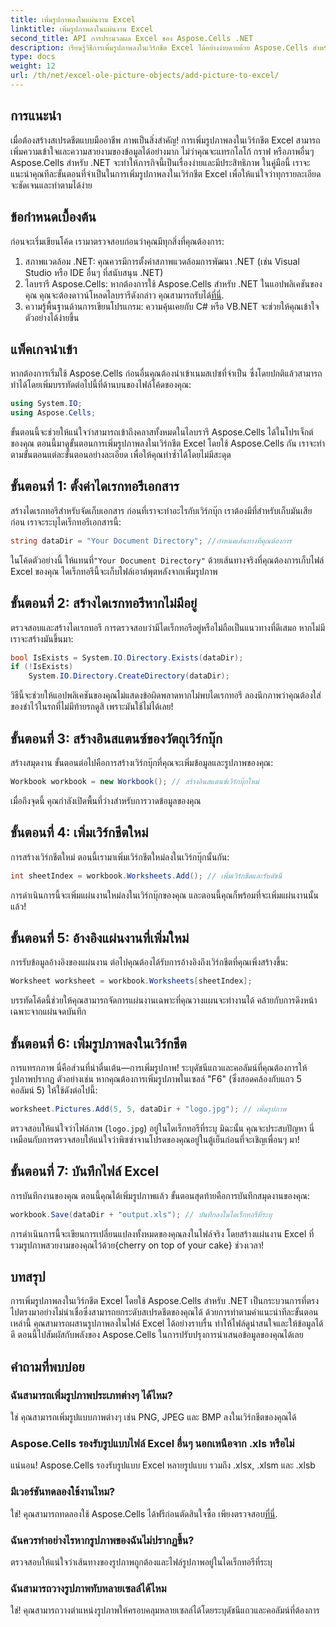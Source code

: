 ```yaml
---
title: เพิ่มรูปภาพลงในแผ่นงาน Excel
linktitle: เพิ่มรูปภาพลงในแผ่นงาน Excel
second_title: API การประมวลผล Excel ของ Aspose.Cells .NET
description: เรียนรู้วิธีการเพิ่มรูปภาพลงในเวิร์กชีต Excel ได้อย่างง่ายดายด้วย Aspose.Cells สำหรับ .NET ในคู่มือทีละขั้นตอนที่ครอบคลุมนี้ ปรับปรุงสเปรดชีตของคุณ
type: docs
weight: 12
url: /th/net/excel-ole-picture-objects/add-picture-to-excel/
---
```

## การแนะนำ
เมื่อต้องสร้างสเปรดชีตแบบมืออาชีพ ภาพเป็นสิ่งสำคัญ! การเพิ่มรูปภาพลงในเวิร์กชีต Excel สามารถเพิ่มความเข้าใจและความสวยงามของข้อมูลได้อย่างมาก ไม่ว่าคุณจะแทรกโลโก้ กราฟ หรือภาพอื่นๆ Aspose.Cells สำหรับ .NET จะทำให้ภารกิจนี้เป็นเรื่องง่ายและมีประสิทธิภาพ ในคู่มือนี้ เราจะแนะนำคุณทีละขั้นตอนที่จำเป็นในการเพิ่มรูปภาพลงในเวิร์กชีต Excel เพื่อให้แน่ใจว่าทุกรายละเอียดจะชัดเจนและทำตามได้ง่าย
## ข้อกำหนดเบื้องต้น
ก่อนจะเริ่มเขียนโค้ด เรามาตรวจสอบก่อนว่าคุณมีทุกสิ่งที่คุณต้องการ:
1. สภาพแวดล้อม .NET: คุณควรมีการตั้งค่าสภาพแวดล้อมการพัฒนา .NET (เช่น Visual Studio หรือ IDE อื่นๆ ที่สนับสนุน .NET)
2.  ไลบรารี Aspose.Cells: หากต้องการใช้ Aspose.Cells สำหรับ .NET ในแอปพลิเคชันของคุณ คุณจะต้องดาวน์โหลดไลบรารีดังกล่าว คุณสามารถรับได้[ที่นี่](https://releases.aspose.com/cells/net/).
3. ความรู้พื้นฐานด้านการเขียนโปรแกรม: ความคุ้นเคยกับ C# หรือ VB.NET จะช่วยให้คุณเข้าใจตัวอย่างได้ง่ายขึ้น
## แพ็คเกจนำเข้า
หากต้องการเริ่มใช้ Aspose.Cells ก่อนอื่นคุณต้องนำเข้าเนมสเปซที่จำเป็น ซึ่งโดยปกติแล้วสามารถทำได้โดยเพิ่มบรรทัดต่อไปนี้ที่ด้านบนของไฟล์โค้ดของคุณ:
```csharp
using System.IO;
using Aspose.Cells;
```
ขั้นตอนนี้จะช่วยให้แน่ใจว่าสามารถเข้าถึงคลาสทั้งหมดในไลบรารี Aspose.Cells ได้ในโปรเจ็กต์ของคุณ
ตอนนี้มาดูขั้นตอนการเพิ่มรูปภาพลงในเวิร์กชีต Excel โดยใช้ Aspose.Cells กัน เราจะทำตามขั้นตอนแต่ละขั้นตอนอย่างละเอียด เพื่อให้คุณทำซ้ำได้โดยไม่มีสะดุด
## ขั้นตอนที่ 1: ตั้งค่าไดเรกทอรีเอกสาร
สร้างไดเรกทอรีสำหรับจัดเก็บเอกสาร
ก่อนที่เราจะทำอะไรกับเวิร์กบุ๊ก เราต้องมีที่สำหรับเก็บมันเสียก่อน เราจะระบุไดเร็กทอรีเอกสารนี้:
```csharp
string dataDir = "Your Document Directory"; //กำหนดเส้นทางที่คุณต้องการ
```
 ในโค้ดตัวอย่างนี้ ให้แทนที่`"Your Document Directory"` ด้วยเส้นทางจริงที่คุณต้องการเก็บไฟล์ Excel ของคุณ ไดเร็กทอรีนี้จะเก็บไฟล์เอาต์พุตหลังจากเพิ่มรูปภาพ
## ขั้นตอนที่ 2: สร้างไดเรกทอรีหากไม่มีอยู่
ตรวจสอบและสร้างไดเรกทอรี
การตรวจสอบว่ามีไดเร็กทอรีอยู่หรือไม่ถือเป็นแนวทางที่ดีเสมอ หากไม่มี เราจะสร้างมันขึ้นมา:
```csharp
bool IsExists = System.IO.Directory.Exists(dataDir);
if (!IsExists)
    System.IO.Directory.CreateDirectory(dataDir);
```
วิธีนี้จะช่วยให้แอปพลิเคชันของคุณไม่แสดงข้อผิดพลาดหากไม่พบไดเรกทอรี ลองนึกภาพว่าคุณต้องใส่ของชำไว้ในรถที่ไม่มีท้ายรถดูสิ เพราะมันใช้ไม่ได้เลย!
## ขั้นตอนที่ 3: สร้างอินสแตนซ์ของวัตถุเวิร์กบุ๊ก
สร้างสมุดงาน
ขั้นตอนต่อไปคือการสร้างเวิร์กบุ๊กที่คุณจะเพิ่มข้อมูลและรูปภาพของคุณ:
```csharp
Workbook workbook = new Workbook(); // สร้างอินสแตนซ์เวิร์กบุ๊กใหม่
```
เมื่อถึงจุดนี้ คุณกำลังเปิดพื้นที่ว่างสำหรับการวาดข้อมูลของคุณ
## ขั้นตอนที่ 4: เพิ่มเวิร์กชีตใหม่
การสร้างเวิร์กชีตใหม่
ตอนนี้เรามาเพิ่มเวิร์กชีตใหม่ลงในเวิร์กบุ๊กนั้นกัน:
```csharp
int sheetIndex = workbook.Worksheets.Add(); // เพิ่มเวิร์กชีตและรับดัชนี
```
การดำเนินการนี้จะเพิ่มแผ่นงานใหม่ลงในเวิร์กบุ๊กของคุณ และตอนนี้คุณก็พร้อมที่จะเพิ่มแผ่นงานนั้นแล้ว!
## ขั้นตอนที่ 5: อ้างอิงแผ่นงานที่เพิ่มใหม่
การรับข้อมูลอ้างอิงของแผ่นงาน
ต่อไปคุณต้องได้รับการอ้างอิงถึงเวิร์กชีตที่คุณเพิ่งสร้างขึ้น:
```csharp
Worksheet worksheet = workbook.Worksheets[sheetIndex];
```
บรรทัดโค้ดนี้ช่วยให้คุณสามารถจัดการแผ่นงานเฉพาะที่คุณวางแผนจะทำงานได้ คล้ายกับการดึงหน้าเฉพาะจากแผ่นจดบันทึก
## ขั้นตอนที่ 6: เพิ่มรูปภาพลงในเวิร์กชีต
การแทรกภาพ
นี่คือส่วนที่น่าตื่นเต้น—การเพิ่มรูปภาพ! ระบุดัชนีแถวและคอลัมน์ที่คุณต้องการให้รูปภาพปรากฏ ตัวอย่างเช่น หากคุณต้องการเพิ่มรูปภาพในเซลล์ "F6" (ซึ่งสอดคล้องกับแถว 5 คอลัมน์ 5) ให้ใช้ดังต่อไปนี้:
```csharp
worksheet.Pictures.Add(5, 5, dataDir + "logo.jpg"); // เพิ่มรูปภาพ
```
ตรวจสอบให้แน่ใจว่าไฟล์ภาพ (`logo.jpg`) อยู่ในไดเร็กทอรีที่ระบุ มิฉะนั้น คุณจะประสบปัญหา นี่เหมือนกับการตรวจสอบให้แน่ใจว่าพิซซ่าจานโปรดของคุณอยู่ในตู้เย็นก่อนที่จะเชิญเพื่อนๆ มา!
## ขั้นตอนที่ 7: บันทึกไฟล์ Excel
การบันทึกงานของคุณ
ตอนนี้คุณได้เพิ่มรูปภาพแล้ว ขั้นตอนสุดท้ายคือการบันทึกสมุดงานของคุณ:
```csharp
workbook.Save(dataDir + "output.xls"); // บันทึกลงในไดเร็กทอรีที่ระบุ
```
 การดำเนินการนี้จะเขียนการเปลี่ยนแปลงทั้งหมดของคุณลงในไฟล์จริง โดยสร้างแผ่นงาน Excel ที่รวมรูปภาพสวยงามของคุณไว้ด้วย{cherry on top of your cake} ช่วงเวลา!
## บทสรุป
การเพิ่มรูปภาพลงในเวิร์กชีต Excel โดยใช้ Aspose.Cells สำหรับ .NET เป็นกระบวนการที่ตรงไปตรงมาอย่างไม่น่าเชื่อซึ่งสามารถยกระดับสเปรดชีตของคุณได้ ด้วยการทำตามคำแนะนำทีละขั้นตอนเหล่านี้ คุณสามารถผสานรูปภาพลงในไฟล์ Excel ได้อย่างราบรื่น ทำให้ไฟล์ดูน่าสนใจและให้ข้อมูลได้ดี ตอนนี้ไปสัมผัสกับพลังของ Aspose.Cells ในการปรับปรุงการนำเสนอข้อมูลของคุณได้เลย
## คำถามที่พบบ่อย
### ฉันสามารถเพิ่มรูปภาพประเภทต่างๆ ได้ไหม?
ใช่ คุณสามารถเพิ่มรูปแบบภาพต่างๆ เช่น PNG, JPEG และ BMP ลงในเวิร์กชีตของคุณได้
### Aspose.Cells รองรับรูปแบบไฟล์ Excel อื่นๆ นอกเหนือจาก .xls หรือไม่
แน่นอน! Aspose.Cells รองรับรูปแบบ Excel หลายรูปแบบ รวมถึง .xlsx, .xlsm และ .xlsb
### มีเวอร์ชันทดลองใช้งานไหม?
ใช่! คุณสามารถทดลองใช้ Aspose.Cells ได้ฟรีก่อนตัดสินใจซื้อ เพียงตรวจสอบ[ที่นี่](https://releases.aspose.com/).
### ฉันควรทำอย่างไรหากรูปภาพของฉันไม่ปรากฏขึ้น?
ตรวจสอบให้แน่ใจว่าเส้นทางของรูปภาพถูกต้องและไฟล์รูปภาพอยู่ในไดเร็กทอรีที่ระบุ
### ฉันสามารถวางรูปภาพทับหลายเซลล์ได้ไหม
ใช่! คุณสามารถวางตำแหน่งรูปภาพให้ครอบคลุมหลายเซลล์ได้โดยระบุดัชนีแถวและคอลัมน์ที่ต้องการ